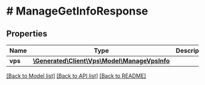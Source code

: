 # # ManageGetInfoResponse

## Properties

Name | Type | Description | Notes
------------ | ------------- | ------------- | -------------
**vps** | [**\Generated\Client\Vps\Model\ManageVpsInfo**](ManageVpsInfo.md) |  | [optional]

[[Back to Model list]](../../README.md#models) [[Back to API list]](../../README.md#endpoints) [[Back to README]](../../README.md)

